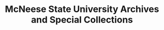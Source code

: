 ---
layout: repo
title: "McNeese State University Archives and Special Collections"
id: 25408
permalink: repos/25408/
---